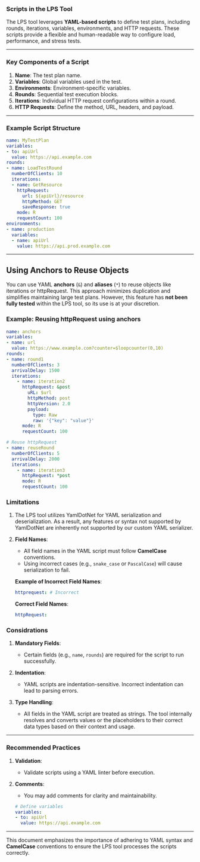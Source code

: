 ### Scripts in the LPS Tool

The LPS tool leverages **YAML-based scripts** to define test plans, including rounds, iterations, variables, environments, and HTTP requests. These scripts provide a flexible and human-readable way to configure load, performance, and stress tests.

---

### Key Components of a Script
1. **Name**: The test plan name.
2. **Variables**: Global variables used in the test.
3. **Environments**: Environment-specific variables.
4. **Rounds**: Sequential test execution blocks.
5. **Iterations**: Individual HTTP request configurations within a round.
6. **HTTP Requests**: Define the method, URL, headers, and payload.

---

### Example Script Structure
```yaml
name: MyTestPlan
variables:
- to: apiUrl
  value: https://api.example.com
rounds:
- name: LoadTestRound
  numberOfClients: 10
  iterations:
  - name: GetResource
    httpRequest:
      url: ${apiUrl}/resource
      httpMethod: GET
      saveResponse: true
    mode: R
    requestCount: 100
environments:
- name: production
  variables:
  - name: apiUrl
    value: https://api.prod.example.com
```

---
## Using Anchors to Reuse Objects

You can use YAML **anchors** (`&`) and **aliases** (`*`) to reuse objects like iterations or httpRequest. This approach minimizes duplication and simplifies maintaining large test plans. However, this feature has **not been fully tested** within the LPS tool, so its use is at your discretion.

### Example: Reusing httpRequest using anchors
```yaml
name: anchors
variables:
- name: url
  value: https://www.example.com?counter=$loopcounter(0,10)
rounds:
- name: round1
  numberOfClients: 3
  arrivalDelay: 1500
  iterations:
    - name: iteration2
      httpRequest: &post
        uRL: $url
        httpMethod: post
        httpVersion: 2.0
        payload:
          type: Raw
          raw: '{"key": "value"}'
      mode: R
      requestCount: 100

# Reuse httpRequest
- name: reuseRound
  numberOfClients: 5
  arrivalDelay: 2000
  iterations:
    - name: iteration3
      httpRequest: *post
      mode: R
      requestCount: 100
```
### Limitations
1. The LPS tool utilizes YamlDotNet for YAML serialization and deserialization. As a result, any features or syntax not supported by YamlDotNet are inherently not supported by our custom YAML serializer.
2. **Field Names**:
   - All field names in the YAML script must follow **CamelCase** conventions.
   - Using incorrect cases (e.g., `snake_case` or `PascalCase`) will cause serialization to fail.
   
   **Example of Incorrect Field Names**:
   ```yaml
   httprequest: # Incorrect
   ```

   **Correct Field Names**:
   ```yaml
   httpRequest:
   ```
### Considrations
1. **Mandatory Fields**:
   - Certain fields (e.g., `name`, `rounds`) are required for the script to run successfully.

2. **Indentation**:
   - YAML scripts are indentation-sensitive. Incorrect indentation can lead to parsing errors.

3. **Type Handling**:
   - All fields in the YAML script are treated as strings. The tool internally resolves and converts values or  the placeholders to their correct data types based on their context and usage.

---

### Recommended Practices

1. **Validation**:
   - Validate scripts using a YAML linter before execution.
   
3. **Comments**:
   - You may add comments for clarity and maintainability.
   ```yaml
   # Define variables
   variables:
   - to: apiUrl
     value: https://api.example.com
   ```

---

This document emphasizes the importance of adhering to YAML syntax and **CamelCase** conventions to ensure the LPS tool processes the scripts correctly.
